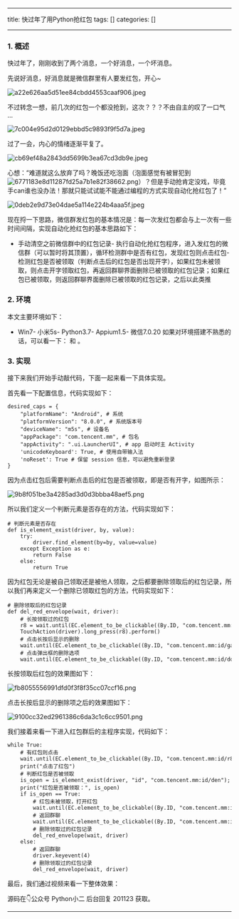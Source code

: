 
--- 
title:  快过年了用Python抢红包 
tags: []
categories: [] 

---
### 1. 概述

快过年了，刚刚收到了两个消息，一个好消息，一个坏消息。

先说好消息，好消息就是微信群里有人要发红包，开心~

<img src="https://img-blog.csdnimg.cn/img_convert/a22e626aa5d51ee84cbdd4553caaf906.jpeg" alt="a22e626aa5d51ee84cbdd4553caaf906.jpeg">

不过转念一想，前几次的红包一个都没抢到，这次？？？不由自主的叹了一口气 ...

<img src="https://img-blog.csdnimg.cn/img_convert/7c004e95d2d0129ebbd5c9893f9f5d7a.jpeg" alt="7c004e95d2d0129ebbd5c9893f9f5d7a.jpeg">

过了一会，内心的情绪逐渐平复了。

<img src="https://img-blog.csdnimg.cn/img_convert/cb69ef48a2843dd5699b3ea67cd3db9e.jpeg" alt="cb69ef48a2843dd5699b3ea67cd3db9e.jpeg">

心想：“难道就这么放弃了吗？晚饭还吃泡面（泡面感觉有被冒犯到<img src="https://img-blog.csdnimg.cn/img_convert/6771183e8d11287fd25a7b1e82f38662.png" alt="6771183e8d11287fd25a7b1e82f38662.png">）？但是手动抢肯定没戏，毕竟手can谁也没办法！那就只能试试能不能通过编程的方式实现自动化抢红包了！”

<img src="https://img-blog.csdnimg.cn/img_convert/0deb2e9d73e04dae5a114e224b4aaa5f.jpeg" alt="0deb2e9d73e04dae5a114e224b4aaa5f.jpeg">

现在捋一下思路，微信群发红包的基本情况是：每一次发红包都会与上一次有一些时间间隔，实现自动化抢红包的基本思路如下：
- 手动清空之前微信群中的红包记录- 执行自动化抢红包程序，进入发红包的微信群（可以暂时将其顶置），循环检测群中是否有红包，发现红包则点击红包- 检测红包是否被领取（判断点击后的红包是否出现开字），如果红包未被领取，则点击开字领取红包，再返回群聊界面删除已被领取的红包记录；如果红包已被领取，则返回群聊界面删除已被领取的红包记录，之后以此类推
### 2. 环境

本文主要环境如下：
- Win7- 小米5s- Python3.7- Appium1.5- 微信7.0.20
如果对环境搭建不熟悉的话，可以看一下： 和 。

### 3. 实现

接下来我们开始手动敲代码，下面一起来看一下具体实现。

首先看一下配置信息，代码实现如下：

```
desired_caps = {
    "platformName": "Android", # 系统
    "platformVersion": "8.0.0", # 系统版本号
    "deviceName": "m5s", # 设备名
    "appPackage": "com.tencent.mm", # 包名
    "appActivity": ".ui.LauncherUI", # app 启动时主 Activity
    'unicodeKeyboard': True, # 使用自带输入法
    'noReset': True # 保留 session 信息，可以避免重新登录
}
```

因为点击红包后需要判断点击后的红包是否被领取，即是否有开字，如图所示：

<img src="https://img-blog.csdnimg.cn/img_convert/9b8f051be3a4285ad3d0d3bbba48aef5.png" alt="9b8f051be3a4285ad3d0d3bbba48aef5.png">

所以我们定义一个判断元素是否存在的方法，代码实现如下：

```
# 判断元素是否存在
def is_element_exist(driver, by, value):
    try:
        driver.find_element(by=by, value=value)
    except Exception as e:
        return False
    else:
        return True
```

因为红包无论是被自己领取还是被他人领取，之后都要删除领取后的红包记录，所以我们再来定义一个删除已领取红包的方法，代码实现如下：

```
# 删除领取后的红包记录
def del_red_envelope(wait, driver):
    # 长按领取过的红包
    r8 = wait.until(EC.element_to_be_clickable((By.ID, "com.tencent.mm:id/r8")))
    TouchAction(driver).long_press(r8).perform()
    # 点击长按后显示的删除
    wait.until(EC.element_to_be_clickable((By.ID, "com.tencent.mm:id/gam"))).click()
    # 点击弹出框的删除选项
    wait.until(EC.element_to_be_clickable((By.ID, "com.tencent.mm:id/doz"))).click()
```

长按领取后红包的效果图如下：

<img src="https://img-blog.csdnimg.cn/img_convert/fb8055556991dfd0f3f8f35cc07ccf16.png" alt="fb8055556991dfd0f3f8f35cc07ccf16.png">

点击长按后显示的删除项之后的效果图如下：

<img src="https://img-blog.csdnimg.cn/img_convert/9100cc32ed2961386c6da3c1c6cc9501.png" alt="9100cc32ed2961386c6da3c1c6cc9501.png">

我们接着来看一下进入红包群后的主程序实现，代码如下：

```
while True:
    # 有红包则点击
    wait.until(EC.element_to_be_clickable((By.ID, "com.tencent.mm:id/r8"))).click()
    print("点击了红包")
    # 判断红包是否被领取
    is_open = is_element_exist(driver, "id", "com.tencent.mm:id/den");
    print("红包是否被领取：", is_open)
    if is_open == True:
        # 红包未被领取，打开红包
        wait.until(EC.element_to_be_clickable((By.ID, "com.tencent.mm:id/den"))).click()
        # 返回群聊
        wait.until(EC.element_to_be_clickable((By.ID, "com.tencent.mm:id/dm"))).click()
        # 删除领取过的红包记录
        del_red_envelope(wait, driver)
    else:
        # 返回群聊
        driver.keyevent(4)
        # 删除领取过的红包记录
        del_red_envelope(wait, driver)
```

最后，我们通过视频来看一下整体效果：

源码在👇公众号 Python小二 后台回复 201123 获取。
- - - 